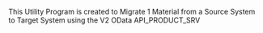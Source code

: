 This Utility Program is created to Migrate 1 Material from a Source System to Target System using the V2 OData API_PRODUCT_SRV
